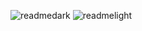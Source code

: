 ![readmedark](https://user-images.githubusercontent.com/58461507/196000573-2613f294-cd99-4c61-b145-842a456f1b4b.gif#gh-dark-mode-only)
![readmelight](https://user-images.githubusercontent.com/58461507/196000578-7112b3f0-a0ab-432b-93be-a0b93b5f81e6.gif#gh-light-mode-only)
